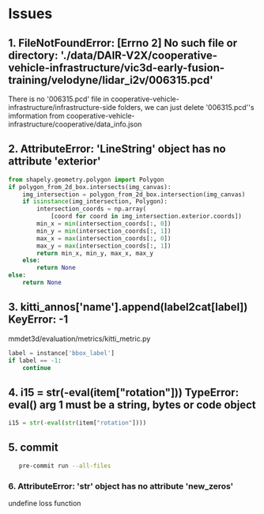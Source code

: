 # Issues

## 1. FileNotFoundError: \[Errno 2\] No such file or directory: './data/DAIR-V2X/cooperative-vehicle-infrastructure/vic3d-early-fusion-training/velodyne/lidar_i2v/006315.pcd'

There is no '006315.pcd' file in cooperative-vehicle-infrastructure/infrastructure-side folders, we can just delete '006315.pcd''s imformation from cooperative-vehicle-infrastructure/cooperative/data_info.json

## 2. AttributeError: 'LineString' object has no attribute 'exterior'

```python
from shapely.geometry.polygon import Polygon
if polygon_from_2d_box.intersects(img_canvas):
    img_intersection = polygon_from_2d_box.intersection(img_canvas)
    if isinstance(img_intersection, Polygon):
        intersection_coords = np.array(
            [coord for coord in img_intersection.exterior.coords])
        min_x = min(intersection_coords[:, 0])
        min_y = min(intersection_coords[:, 1])
        max_x = max(intersection_coords[:, 0])
        max_y = max(intersection_coords[:, 1])
        return min_x, min_y, max_x, max_y
    else:
        return None
else:
    return None
```

## 3. kitti_annos\['name'\].append(label2cat\[label\]) KeyError: -1

mmdet3d/evaluation/metrics/kitti_metric.py

```python
label = instance['bbox_label']
if label == -1:
    continue
```

## 4. i15 = str(-eval(item\["rotation"\])) TypeError: eval() arg 1 must be a string, bytes or code object

```python
i15 = str(-eval(str(item["rotation"])))
```

## 5. commit

```bash
   pre-commit run --all-files
```

### 6. AttributeError: 'str' object has no attribute 'new_zeros'

undefine loss function
